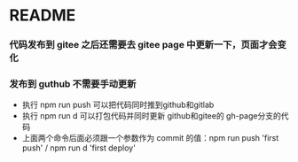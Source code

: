 # README

### 代码发布到 gitee 之后还需要去 gitee page 中更新一下，页面才会变化

### 发布到 guthub 不需要手动更新

* 执行 npm run push 可以把代码同时推到github和gitlab
* 执行 npm run d 可以打包代码并同时更新 github和gitee的 gh-page分支的代码
* 上面两个命令后面必须跟一个参数作为 commit 的值：npm run push 'first push' / npm run d 'first deploy'
